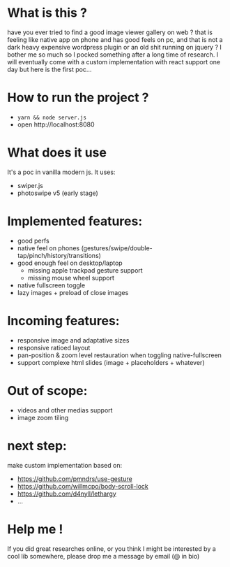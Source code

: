 # What is this ?

have you ever tried to find a good image viewer gallery on web ? that is feeling like native app on phone and has good feels on pc, and that is not a dark heavy expensive wordpress plugin or an old shit running on jquery ? I bother me so much so I pocked something after a long time of research. I will eventually come with a custom implementation with react support one day but here is the first poc...

# How to run the project ?

* `yarn && node server.js`
* open http://localhost:8080
# What does it use

It's a poc in vanilla modern js. It uses:

* swiper.js
* photoswipe v5 (early stage)

# Implemented features:

* good perfs
* native feel on phones (gestures/swipe/double-tap/pinch/history/transitions)
* good enough feel on desktop/laptop
    * missing apple trackpad gesture support
    * missing mouse wheel support
* native fullscreen toggle
* lazy images + preload of close images

# Incoming features:

* responsive image and adaptative sizes
* responsive ratioed layout
* pan-position & zoom level restauration when toggling native-fullscreen
* support complexe html slides (image + placeholders + whatever)

# Out of scope:

* videos and other medias support
* image zoom tiling

# next step:

make custom implementation based on:

* https://github.com/pmndrs/use-gesture
* https://github.com/willmcpo/body-scroll-lock
* https://github.com/d4nyll/lethargy
* ...

# Help me !

If you did great researches online, or you think I might be interested by a cool lib somewhere, please drop me a message by email (@ in bio)